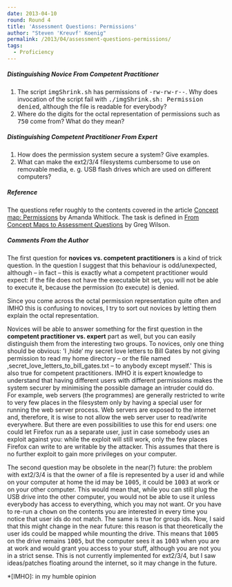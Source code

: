 ```yaml
---
date: 2013-04-10
round: Round 4
title: 'Assessment Questions: Permissions'
author: "Steven 'Kreuvf' Koenig"
permalink: /2013/04/assessment-questions-permissions/
tags:
  - Proficiency
---
```

##### Distinguishing Novice From Competent Practitioner

1.  The script <tt>imgShrink.sh</tt> has permissions of <tt>-rw-rw-r--</tt>. Why does invocation of the script fail with <tt>./imgShrink.sh: Permission denied</tt>, although the file is readable for everybody?
2.  Where do the digits for the octal representation of permissions such as <tt>750</tt> come from? What do they mean?

##### Distinguishing Competent Practitioner From Expert

1.  How does the permission system secure a system? Give examples.
2.  What can make the ext2/3/4 filesystems cumbersome to use on removable media, e. g. USB flash drives which are used on different computers?

##### Reference

The questions refer roughly to the contents covered in the article <a href="http://teaching.software-carpentry.org/2013/03/27/concept-map-permissions/" hreflang="en" title="Concept map: Permissions">Concept map: Permissions</a> by Amanda Whitlock. The task is defined in <a href="http://teaching.software-carpentry.org/2013/04/04/from-concept-maps-to-assessment-questions/" hreflang="en" title="From Concept Maps to Assessment Questions">From Concept Maps to Assessment Questions</a> by Greg Wilson.

##### Comments From the Author

The first question for **novices vs. competent practitioners** is a kind of trick question. In the question I suggest that this behaviour is odd/unexpected, although&nbsp;&ndash;&nbsp;in fact&nbsp;&ndash;&nbsp;this is exactly what a competent practitioner would expect: if the file does not have the executable bit set, you will not be able to execute it, because the permission (to execute) is denied.

Since you come across the octal permission representation quite often and IMHO this is confusing to novices, I try to sort out novices by letting them explain the octal representation.

Novices will be able to answer something for the first question in the **competent practitioner vs. expert** part as well, but you can easily distinguish them from the interesting two groups. To novices, only one thing should be obvious: 'I &sbquo;hide&lsquo; my secret love letters to Bill Gates by not giving permission to read my home directory&nbsp;&ndash;&nbsp;or the file named &sbquo;secret\_love\_letters\_to\_bill_gates.txt&nbsp;&ndash;&nbsp;to anybody except myself.' This is also true for competent practitioners. IMHO it is expert knowledge to understand that having different users with different permissions makes the system securer by minimising the possible damage an intruder could do. For example, web servers (the programmes) are generally restricted to write to very few places in the filesystem only by having a special user for running the web server process. Web servers are exposed to the internet and, therefore, it is wise to not allow the web server user to read/write everywhere. But there are even possibilities to use this for end users: one could let Firefox run as a separate user, just in case somebody uses an exploit against you: while the exploit will still work, only the few places Firefox can write to are writable by the attacker. This assumes that there is no further exploit to gain more privileges on your computer.

The second question may be obsolete in the near(?) future: the problem with ext2/3/4 is that the owner of a file is represented by a user id and while on your computer at home the id may be <tt>1005</tt>, it could be <tt>1003</tt> at work or on your other computer. This would mean that, while you can still plug the USB drive into the other computer, you would not be able to use it unless everybody has access to everything, which you may not want. Or you have to re-run a <tt>chown</tt> on the contents you are interested in every time you notice that user ids do not match. The same is true for group ids. Now, I said that this might change in the near future: this reason is that theoretically the user ids could be mapped while mounting the drive. This means that <tt>1005</tt> on the drive remains <tt>1005</tt>, but the computer sees it as <tt>1003</tt> when you are at work and would grant you access to your stuff, although you are not you in a strict sense. This is not currently implemented for ext2/3/4, but I saw ideas/patches floating around the internet, so it may change in the future.

 *[IMHO]: in my humble opinion
